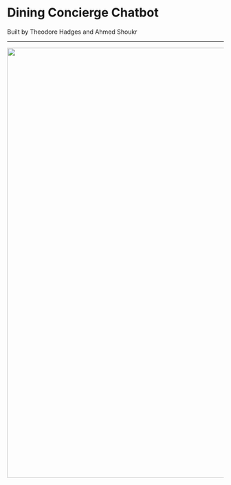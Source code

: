 # Dining Concierge Chatbot
Built by Theodore Hadges and Ahmed Shoukr

<hr>
<img src="https://github.com/ashoukr/chatbot/blob/main/media/img/architecture-diagram.png" width="1000" />
